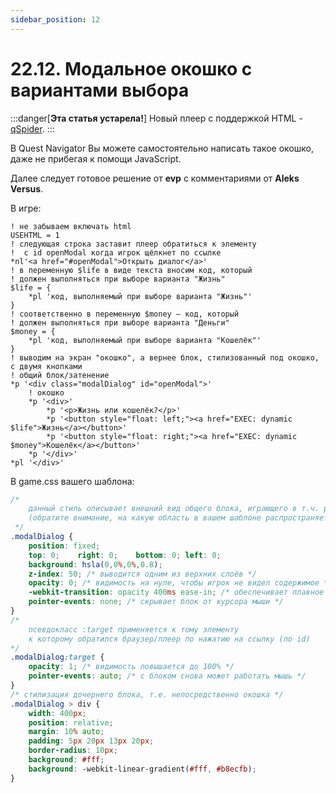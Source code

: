```yaml
---
sidebar_position: 12
---
```


# 22.12. Модальное окошко с вариантами выбора
<!-- [:faq_22_11] -->

:::danger[**Эта статья устарела!**]
Новый плеер с поддержкой HTML - [qSpider](../../articles/qspider_0120.md).
:::

В Quest Navigator Вы можете самостоятельно написать такое окошко, даже не прибегая к помощи JavaScript.

Далее следует готовое решение от **evp** с комментариями от **Aleks Versus**.

В игре:
```qsp
! не забываем включать html
USEHTML = 1
! следующая строка заставит плеер обратиться к элементу
!  с id openModal когда игрок щёлкнет по ссылке
*nl'<a href="#openModal">Открыть диалог</a>'
! в переменную $life в виде текста вносим код, который
! должен выполняться при выборе варианта "Жизнь"
$life = { 
    *pl 'код, выполняемый при выборе варианта "Жизнь"'
}
! соответственно в переменную $money — код, который
! должен выполняться при выборе варианта "Деньги"
$money = { 
    *pl 'код, выполняемый при выборе варианта "Кошелёк"'
} 
! выводим на экран "окошко", а вернее блок, стилизованный под окошко, с двумя кнопками
! общий блок/затенение
*p '<div class="modalDialog" id="openModal">'
    ! окошко
    *p '<div>' 
        *p '<p>Жизнь или кошелёк?</p>' 
        *p '<button style="float: left;"><a href="EXEC: dynamic $life">Жизнь</a></button>' 
        *p '<button style="float: right;"><a href="EXEC: dynamic $money">Кошелёк</a></button>' 
    *p '</div>' 
*pl '</div>'
```

В game.css вашего шаблона:

```css
/*
    данный стиль описывает внешний вид общего блока, играющего в т.ч. роль затенения
    (обратите внимание, на какую область в вашем шаблоне распространяется затенение)
 */
.modalDialog { 
    position: fixed; 
    top: 0;    right: 0;    bottom: 0; left: 0; 
    background: hsla(0,0%,0%,0.8); 
    z-index: 50; /* выводится одним из верхних слоёв */
    opacity: 0; /* видимость на нуле, чтобы игрок не видел содержимое */
    -webkit-transition: opacity 400ms ease-in; /* обеспечивает плавное появление */
    pointer-events: none; /* скрывает блок от курсора мыши */
} 
/* 
    псевдокласс :target применяется к тому элементу
    к которому обратился браузер/плеер по нажатию на ссылку (по id)
*/
.modalDialog:target { 
    opacity: 1; /* видимость повышается до 100% */
    pointer-events: auto; /* с блоком снова может работать мышь */
} 
/* стилизация дочернего блока, т.е. непосредственно окошка */
.modalDialog > div { 
    width: 400px; 
    position: relative; 
    margin: 10% auto; 
    padding: 5px 20px 13px 20px; 
    border-radius: 10px; 
    background: #fff; 
    background: -webkit-linear-gradient(#fff, #b8ecfb); 
}
```
